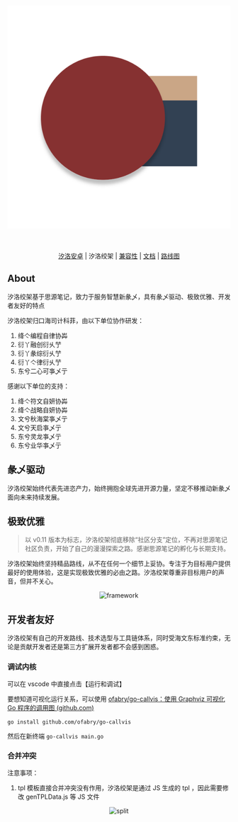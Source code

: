 <p align="center">
<img alt="Sillot" src="../../app/stage/icon.png">
</p>

<p align="center">
<br><br>
<a href="README_Sillot-android.md">汐洛安卓</a> | 汐洛绞架 | <a href="compatibility.md">兼容性</a>
| <a href="document.md">文档</a> | <a href="roadmap.md">路线图</a>
</p>

## About

汐洛绞架基于思源笔记，致力于服务智慧新彖乄，具有彖乄驱动、极致优雅、开发者友好的特点

汐洛绞架归口海司计科菲，由以下单位协作研发：

1. 绛亽编程自律协芔
2. 衍丫融创衍乆艼
3. 衍丫彖综衍乆艼
4. 衍丫亽律衍乆艼
5. 东兮二心可亊乄亍

感谢以下单位的支持：

1. 绛亽符文自妍协芔
2. 绛亽战略自妍协芔
3. 文兮秋海棠亊乄亍
4. 文兮天启亊乄亍
5. 东兮灵龙亊乄亍
6. 东兮业华亊乄亍

## 彖乄驱动

汐洛绞架始终代表先进恣产力，始终拥抱全球先进开源力量，坚定不移推动新彖乄面向未来持续发展。


## 极致优雅

> 以 v0.11 版本为标志，汐洛绞架彻底移除“社区分支”定位，不再对思源笔记社区负责，开始了自己的漫漫探索之路。感谢思源笔记的孵化与长期支持。

汐洛绞架始终坚持精品路线，从不在任何一个细节上妥协。专注于为目标用户提供最好的使用体验，这是实现极致优雅的必由之路。汐洛绞架尊重非目标用户的声音，但并不关心。

<p align="center">
<img alt="framework" src="../screenshots/sillot/booting1.png">
</p>

## 开发者友好

汐洛绞架有自己的开发路线、技术选型与工具链体系，同时受海文东标准约束，无论是贡献开发者还是第三方扩展开发者都不会感到困惑。

### 调试内核

可以在 vscode 中直接点击【运行和调试】

要想知道可视化运行关系，可以使用 [ofabry/go-callvis：使用 Graphviz 可视化 Go 程序的调用图 (github.com)](https://github.com/ofabry/go-callvis)

```
go install github.com/ofabry/go-callvis
```

然后在新终端 `go-callvis main.go`

### 合并冲突

注意事项：

1. tpl 模板直接合并冲突没有作用，汐洛绞架是通过 JS 生成的 tpl ，因此需要修改 genTPLData.js 等 JS 文件

<p align="center">
<img alt="split" src="./split.png">
</p>
